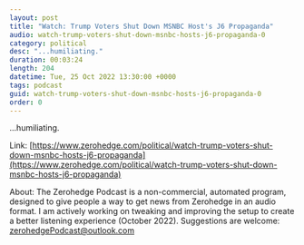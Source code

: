 ```yaml
---
layout: post
title: "Watch: Trump Voters Shut Down MSNBC Host's J6 Propaganda"
audio: watch-trump-voters-shut-down-msnbc-hosts-j6-propaganda-0
category: political
desc: "...humiliating."
duration: 00:03:24
length: 204
datetime: Tue, 25 Oct 2022 13:30:00 +0000
tags: podcast
guid: watch-trump-voters-shut-down-msnbc-hosts-j6-propaganda-0
order: 0
---
```

...humiliating.

Link: [https://www.zerohedge.com/political/watch-trump-voters-shut-down-msnbc-hosts-j6-propaganda](https://www.zerohedge.com/political/watch-trump-voters-shut-down-msnbc-hosts-j6-propaganda)

About: The Zerohedge Podcast is a non-commercial, automated program, designed to give people a way to get news from Zerohedge in an audio format.  I am actively working on tweaking and improving the setup to create a better listening experience (October 2022).  Suggestions are welcome: [zerohedgePodcast@outlook.com](mailto:zerohedgePodcast@outlook.com)